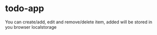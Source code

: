 # todo-app
You can create/add, edit and remove/delete item,  added will be stored in you browser localstorage 
